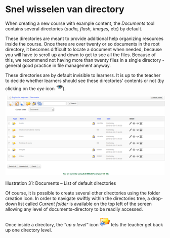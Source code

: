 # Snel wisselen van directory

When creating a new course with example content, the _Documents_ tool contains several directories \(_audio, flash, images,_ etc\) by default.

These directories are meant to provide additional help organizing resources inside the course. Once there are over twenty or so documents in the root directory, it becomes difficult to locate a document when needed, because you will have to scroll up and down to get to see all the files. Because of this, we recommend not having more than twenty files in a single directory - general good practice in file management anyway.

These directories are by default invisible to learners. It is up to the teacher to decide whether learners should see these directories' contents or not \(by clicking on the _eye_ icon ![](../../.gitbook/assets/graphics115%20%283%29.png)\).

![](../../.gitbook/assets/images33%20%289%29.png)

Illustration 31: Documents – List of default directories

Of course, it is possible to create several other directories using the folder creation icon. In order to navigate swiftly within the directories tree, a drop-down list called _Current folder_ is available on the top left of the screen allowing any level of documents-directory to be readily accessed.

Once inside a directory, the _“up a level”_ icon ![](../../.gitbook/assets/graphics117%20%283%29.png) lets the teacher get back up one directory level.

